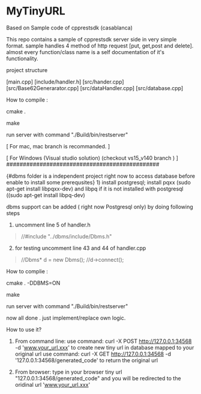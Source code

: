 # MyTinyURL
Based on Sample code of cpprestsdk (casablanca)


This repo contains a sample of cpprestsdk server side in very simple format.
sample handles 4 method of http request [put, get,post and delete].
almost every function/class name is a self documentation  of it's functionality.

project structure 

[main.cpp]
[include/handler.h]
[src/hander.cpp]
[src/Base62Generarator.cpp]
[src/dataHandler.cpp]
[src/database.cpp]

How to compile :

cmake .

make

run server with command "./Build/bin/restserver"

[
For mac, mac branch is recommanded.
]

[
For Windows (Visual studio solution) (checkout vs15_v140 branch )
]
##############################################

{#dbms folder is a independent project right now to access database before enable to install some prerequsites}
1)
 install postgresql;
 install pqxx  (sudo apt-get install libpqxx-dev)
 and libpq  if it is not installed with postgresql  ((sudo apt-get install libpq-dev)
 
dbms support can be added ( right now  Postgresql only) by doing following steps 
1) uncomment  line 5 of handler.h 

>//#include "../dbms/include/Dbms.h"

2) for testing uncomment line 43 and 44 of handler.cpp
>	//Dbms* d  = new Dbms();
>   //d->connect();
 
How to complie :

cmake . -DDBMS=ON

make

run server with command "./Build/bin/restserver"
 
now all done . just implement/replace own logic.

How to use it?

1. From command line:
   use command: curl -X POST http://127.0.0.1:34568 -d 'www.your_url.xxx' to create new tiny url in database mapped to your original url
   use command: curl -X GET http://127.0.0.1:34568 -d '127.0.0.1:34568/generated_code' to return the original url
   
2. From browser:
   type in your browser tiny url "127.0.0.1:34568/generated_code" and you will be redirected to the oridinal url 'www.your_url.xxx'

